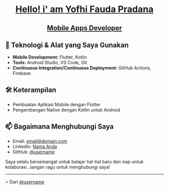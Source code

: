 <h1 align="center">
  <strong><a href="https://github.com/YofhiFauda/YofhiFauda">Hello! i' am Yofhi Fauda Pradana</a></strong>
</h1>

<h2 align="center">
  <a href="https://github.com/YofhiFauda/YofhiFauda">Mobile Apps Developer</a>
</h2>

## 🔧 Teknologi & Alat yang Saya Gunakan

- **Mobile Development:** Flutter, Kotlin
- **Tools:** Android Studio, VS Code, Git
- **Continuous Integration/Continuous Deployment:** GitHub Actions, Firebase

## 🛠 Keterampilan

- Pembuatan Aplikasi Mobile dengan Flutter
- Pengembangan Native dengan Kotlin untuk Android

## 📫 Bagaimana Menghubungi Saya

- Email: [email@domain.com](mailto:email@domain.com)
- LinkedIn: [Nama Anda](https://linkedin.com/in/[username])
- GitHub: [@username](https://github.com/username)

Saya selalu bersemangat untuk belajar hal-hal baru dan siap untuk kolaborasi. Jangan ragu untuk menghubungi saya!

---

⭐️ Dari [@username](https://github.com/username)

